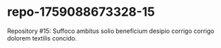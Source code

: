 # repo-1759088673328-15
Repository #15: Suffoco ambitus solio beneficium desipio corrigo corrigo dolorem textilis concido.

